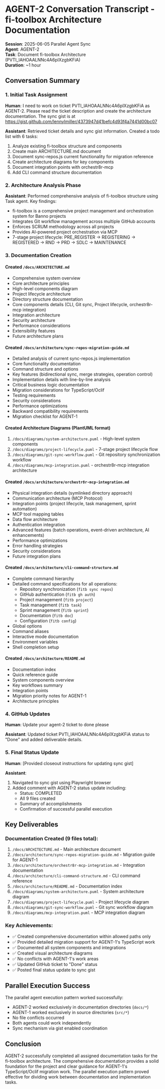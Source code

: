 # AGENT-2 Conversation Transcript - fi-toolbox Architecture Documentation

**Session**: 2025-06-05 Parallel Agent Sync  
**Agent**: AGENT-2  
**Task**: Document fi-toolbox Architecture (PVTI_lAHOAALNNc4A6pIXzgbKFiA)  
**Duration**: ~1 hour  

## Conversation Summary

### 1. Initial Task Assignment

**Human**: I need to work on ticket PVTI_lAHOAALNNc4A6pIXzgbKFiA as AGENT-2. Please read the ticket description and create the architecture documentation. The sync gist is at https://gist.github.com/lennylmiller/4373947d41befc4d93f4a7441d00bc07

**Assistant**: Retrieved ticket details and sync gist information. Created a todo list with 6 tasks:
1. Analyze existing fi-toolbox structure and components
2. Create main ARCHITECTURE.md document
3. Document sync-repos.js current functionality for migration reference
4. Create architecture diagrams for key components
5. Document integration points with orchestr8r-mcp
6. Add CLI command structure documentation

### 2. Architecture Analysis Phase

**Assistant**: Performed comprehensive analysis of fi-toolbox structure using Task agent. Key findings:
- fi-toolbox is a comprehensive project management and orchestration system for Banno projects
- Integrates Git workflow management across multiple GitHub accounts
- Enforces SCRUM methodology across all projects
- Provides AI-powered project orchestration via MCP
- 7-stage project lifecycle: PRE_REGISTER → REGISTERING → REGISTERED → RND → PRD → SDLC → MAINTENANCE

### 3. Documentation Creation

#### Created `/docs/ARCHITECTURE.md`
- Comprehensive system overview
- Core architecture principles
- High-level components diagram
- Project lifecycle architecture
- Directory structure documentation
- Core components details (CLI, Git sync, Project lifecycle, orchestr8r-mcp integration)
- Integration architecture
- Security architecture
- Performance considerations
- Extensibility features
- Future architecture plans

#### Created `/docs/architecture/sync-repos-migration-guide.md`
- Detailed analysis of current sync-repos.js implementation
- Core functionality documentation
- Command structure and options
- Key features (bidirectional sync, merge strategies, operation control)
- Implementation details with line-by-line analysis
- Critical business logic documentation
- Migration considerations for TypeScript/Oclif
- Testing requirements
- Security considerations
- Performance optimizations
- Backward compatibility requirements
- Migration checklist for AGENT-1

#### Created Architecture Diagrams (PlantUML format)
1. `/docs/diagrams/system-architecture.puml` - High-level system components
2. `/docs/diagrams/project-lifecycle.puml` - 7-stage project lifecycle flow
3. `/docs/diagrams/git-sync-workflow.puml` - Git repository synchronization workflow
4. `/docs/diagrams/mcp-integration.puml` - orchestr8r-mcp integration architecture

#### Created `/docs/architecture/orchestr8r-mcp-integration.md`
- Physical integration details (symlinked directory approach)
- Communication architecture (MCP Protocol)
- Integration points (project lifecycle, task management, sprint automation)
- MCP tool mapping tables
- Data flow architecture
- Authentication integration
- Advanced features (batch operations, event-driven architecture, AI enhancements)
- Performance optimizations
- Error handling strategies
- Security considerations
- Future integration plans

#### Created `/docs/architecture/cli-command-structure.md`
- Complete command hierarchy
- Detailed command specifications for all operations:
  - Repository synchronization (`fitb sync repos`)
  - GitHub authentication (`fitb gh auth`)
  - Project management (`fitb project`)
  - Task management (`fitb task`)
  - Sprint management (`fitb sprint`)
  - Documentation (`fitb doc`)
  - Configuration (`fitb config`)
- Global options
- Command aliases
- Interactive mode documentation
- Environment variables
- Shell completion setup

#### Created `/docs/architecture/README.md`
- Documentation index
- Quick reference guide
- System components overview
- Key workflows summary
- Integration points
- Migration priority notes for AGENT-1
- Architecture principles

### 4. GitHub Updates

**Human**: Update your agent-2 ticket to done please

**Assistant**: Updated ticket PVTI_lAHOAALNNc4A6pIXzgbKFiA status to "Done" and added deliverable details.

### 5. Final Status Update

**Human**: [Provided closeout instructions for updating sync gist]

**Assistant**: 
1. Navigated to sync gist using Playwright browser
2. Added comment with AGENT-2 status update including:
   - Status: COMPLETED
   - All 9 files created
   - Summary of accomplishments
   - Confirmation of successful parallel execution

## Key Deliverables

### Documentation Created (9 files total):
1. `/docs/ARCHITECTURE.md` - Main architecture document
2. `/docs/architecture/sync-repos-migration-guide.md` - Migration guide for AGENT-1
3. `/docs/architecture/orchestr8r-mcp-integration.md` - Integration documentation
4. `/docs/architecture/cli-command-structure.md` - CLI command reference
5. `/docs/architecture/README.md` - Documentation index
6. `/docs/diagrams/system-architecture.puml` - System architecture diagram
7. `/docs/diagrams/project-lifecycle.puml` - Project lifecycle diagram
8. `/docs/diagrams/git-sync-workflow.puml` - Git sync workflow diagram
9. `/docs/diagrams/mcp-integration.puml` - MCP integration diagram

### Key Achievements:
- ✅ Created comprehensive documentation within allowed paths only
- ✅ Provided detailed migration support for AGENT-1's TypeScript work
- ✅ Documented all system components and integrations
- ✅ Created visual architecture diagrams
- ✅ No conflicts with AGENT-1's work areas
- ✅ Updated GitHub ticket to "Done" status
- ✅ Posted final status update to sync gist

## Parallel Execution Success

The parallel agent execution pattern worked successfully:
- AGENT-2 worked exclusively in documentation directories (`docs/*`)
- AGENT-1 worked exclusively in source directories (`src/*`)
- No file conflicts occurred
- Both agents could work independently
- Sync mechanism via gist enabled coordination

## Conclusion

AGENT-2 successfully completed all assigned documentation tasks for the fi-toolbox architecture. The comprehensive documentation provides a solid foundation for the project and clear guidance for AGENT-1's TypeScript/Oclif migration work. The parallel execution pattern proved effective for dividing work between documentation and implementation tasks.
